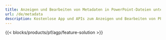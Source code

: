 ```yaml
---
title: Anzeigen und Bearbeiten von Metadaten in PowerPoint-Dateien unter Windows, Linux und macOS
url: /de/metadata
description: Kostenlose App und APIs zum Anzeigen und Bearbeiten von PPT- und PPTX-Dokumenteigenschaften
---
```


{{< blocks/products/pf/agp/feature-solution >}} 

